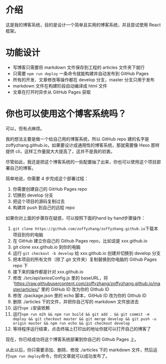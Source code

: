 # 介绍

这是我的博客系统，目的是设计一个简单且实用的博客系统，并且尝试使用 React 框架。

# 功能设计

-   写博客只需要将 markdown 文件保存到工程的 articles 文件夹下就行
-   只需要 `npm run deploy` 一条命令就能构建并自动发布到 GitHub Pages
-   所有的开发、文章修改等操作都在 develop 分支，master 分支只用于发布
-   markdown 文件在构建阶段自动编译成 html 文件
-   文章在打开时异步从 GitHub Pages 获取

# 你也可以使用这个博客系统吗？

可以，但有点麻烦。

我的想法主要是做一个给自己用的博客系统，所以 GitHub repo 建的名字是 zoffyzhang.github.io，如果要设计成通用性的博客系统，那就需要像 Hexo 那样提供 cli，这样工作量就大大提高了，这并不是我的初衷。

尽管如此，我还是把这个博客系统的一些配置抽了出来，你也可以使用这个项目部署自己的博客。

简单地说，你需要 4 步完成这个部署过程：

1. 你需要创建自己的 GitHub Pages repo
2. 切换到 develop 分支
3. 把这个项目的源码复制过去
4. 构建并 push 到自己的远程 repo

如果你对上面的步骤存在疑惑，可以按照下面的hand by hand步骤操作：

1. `git clone https://github.com/zoffyzhang/zoffyzhang.github.io`下载本项目到你的电脑
2. 在 GitHub 建立你自己的 Github Pages repo，比如说是 xxx.github.io
3. git clone xxx.github.io 到你的电脑
4. 运行 `git checkout -b develop` 给 xxx.github.io 创建并切换到 develop 分支
5. 把本项目的所有文件（除了.git 文件夹）复制替换到你电脑的 Github Pages repo 下
6. 接下来的操作都是针对 xxx.github.io
7. 修改 ./src/api/axiosConfig.js 里的 baseURL，将 'https://raw.githubusercontent.com/zoffyzhang/zoffyzhang.github.io/master/articles/' 里的 GitHub ID 改为你的 GIthub ID
8. 修改 ./package.json 里的 echo 脚本，GitHub ID 改为你的 GIthub ID
9. 删除 ./articles 下的文件，并把你自己写的 markdown 文件放进去
10. 运行`npm i`安装依赖
11. 运行`npm run m2h && npm run build && git add . && git commit -m deploy && git checkout master && git merge develop && git push -u origin master && npm run echo && git checkout develop`
12. 等待程序运行结束，点击终端上打印出的地址你就可以打开自己的博客了

现在，你已经成功将这个博客系统部署到你自己的 Github Pages 上。

从此以后，你只需要添加、删除、修改 ./articles 下的 markdown 文件，然后运行`npm run deploy`命令，你的文章就可以成功发布了。
